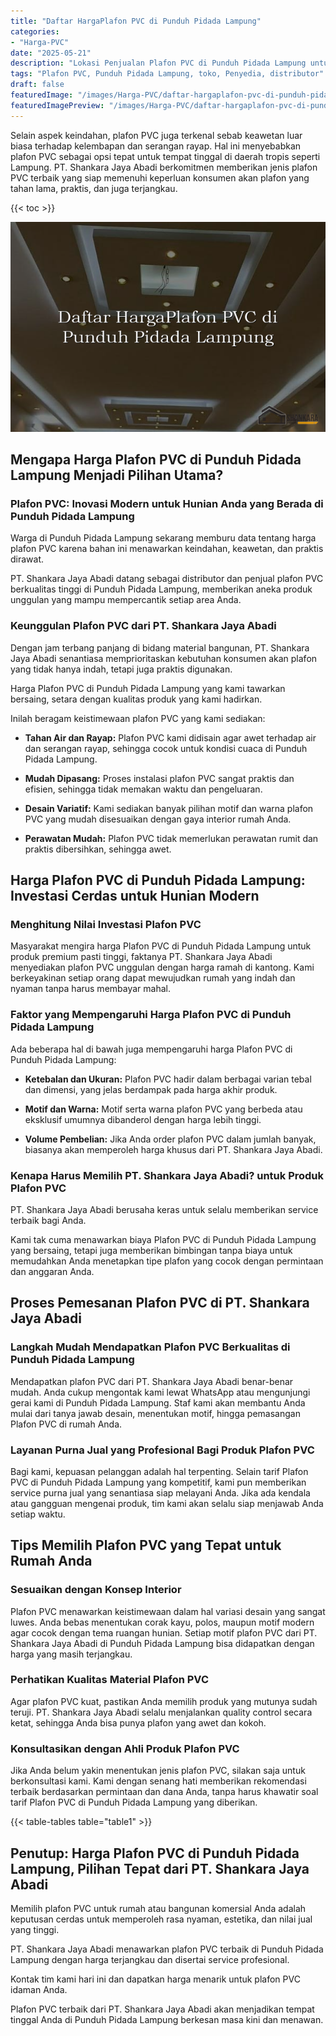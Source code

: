 ```yaml
---
title: "Daftar HargaPlafon PVC di Punduh Pidada Lampung"
categories:
- "Harga-PVC"
date: "2025-05-21"
description: "Lokasi Penjualan Plafon PVC di Punduh Pidada Lampung untuk hunian, kantor, dan toko. Produk terbaik, variasi motif, variasi warna menarik, beserta servis penempatan ditangani oleh tim ahli dan jaminan resmi!|Jasa penyediaan Plafon PVC di Punduh Pidada Lampung untuk keperluan rumah, perkantoran, atau toko, beserta produk terbaik dan instalasi oleh tenaga ahli profesional dan garansi resmi.|Pilihan Plafon PVC di Punduh Pidada Lampung yang terbukti untuk rumah, kantor, dan gerai, dengan produk berkualitas dan penempatan dikerjakan oleh teknisi berpengalaman serta jaminan resmi.|Penyediaan Plafon PVC di Punduh Pidada Lampung untuk rumah, perkantoran, serta toko, dengan panel berkualitas dan penempatan dikerjakan oleh teknisi ahli, disertai dengan jaminan resmi.}"
tags: "Plafon PVC, Punduh Pidada Lampung, toko, Penyedia, distributor"
draft: false
featuredImage: "/images/Harga-PVC/daftar-hargaplafon-pvc-di-punduh-pidada-lampung.png"
featuredImagePreview: "/images/Harga-PVC/daftar-hargaplafon-pvc-di-punduh-pidada-lampung.png"
---
```


Selain aspek keindahan, plafon PVC juga terkenal sebab keawetan luar biasa terhadap kelembapan dan serangan rayap. Hal ini menyebabkan plafon PVC sebagai opsi tepat untuk tempat tinggal di daerah tropis seperti Lampung. PT. Shankara Jaya Abadi berkomitmen memberikan jenis plafon PVC terbaik yang siap memenuhi keperluan konsumen akan plafon yang tahan lama, praktis, dan juga terjangkau.

{{< toc >}}

![Daftar HargaPlafon PVC di Punduh Pidada Lampung](/images/Harga-PVC/Daftar-HargaPlafon-PVC-di-Punduh-Pidada-Lampung.png)

## Mengapa Harga Plafon PVC di Punduh Pidada Lampung Menjadi Pilihan Utama?

### Plafon PVC: Inovasi Modern untuk Hunian Anda yang Berada di Punduh Pidada Lampung

Warga di Punduh Pidada Lampung sekarang memburu data tentang harga plafon PVC karena bahan ini menawarkan keindahan, keawetan, dan praktis dirawat.

PT. Shankara Jaya Abadi datang sebagai distributor dan penjual plafon PVC berkualitas tinggi di Punduh Pidada Lampung, memberikan aneka produk unggulan yang mampu mempercantik setiap area Anda.

### Keunggulan Plafon PVC dari PT. Shankara Jaya Abadi

Dengan jam terbang panjang di bidang material bangunan, PT. Shankara Jaya Abadi senantiasa memprioritaskan kebutuhan konsumen akan plafon yang tidak hanya indah, tetapi juga praktis digunakan.

Harga Plafon PVC di Punduh Pidada Lampung yang kami tawarkan bersaing, setara dengan kualitas produk yang kami hadirkan.

Inilah beragam keistimewaan plafon PVC yang kami sediakan:

- **Tahan Air dan Rayap:** Plafon PVC kami didisain agar awet terhadap air dan serangan rayap, sehingga cocok untuk kondisi cuaca di Punduh Pidada Lampung.

- **Mudah Dipasang:** Proses instalasi plafon PVC sangat praktis dan efisien, sehingga tidak memakan waktu dan pengeluaran.

- **Desain Variatif:** Kami sediakan banyak pilihan motif dan warna plafon PVC yang mudah disesuaikan dengan gaya interior rumah Anda.

- **Perawatan Mudah:** Plafon PVC tidak memerlukan perawatan rumit dan praktis dibersihkan, sehingga awet.

## Harga Plafon PVC di Punduh Pidada Lampung: Investasi Cerdas untuk Hunian Modern

### Menghitung Nilai Investasi Plafon PVC

Masyarakat mengira harga Plafon PVC di Punduh Pidada Lampung untuk produk premium pasti tinggi, faktanya PT. Shankara Jaya Abadi menyediakan plafon PVC unggulan dengan harga ramah di kantong. Kami berkeyakinan setiap orang dapat mewujudkan rumah yang indah dan nyaman tanpa harus membayar mahal.

### Faktor yang Mempengaruhi Harga Plafon PVC di Punduh Pidada Lampung

Ada beberapa hal di bawah juga mempengaruhi harga Plafon PVC di Punduh Pidada Lampung:

- **Ketebalan dan Ukuran:** Plafon PVC hadir dalam berbagai varian tebal dan dimensi, yang jelas berdampak pada harga akhir produk.

- **Motif dan Warna:** Motif serta warna plafon PVC yang berbeda atau eksklusif umumnya dibanderol dengan harga lebih tinggi.

- **Volume Pembelian:** Jika Anda order plafon PVC dalam jumlah banyak, biasanya akan memperoleh harga khusus dari PT. Shankara Jaya Abadi.

### Kenapa Harus Memilih PT. Shankara Jaya Abadi? untuk Produk Plafon PVC

PT. Shankara Jaya Abadi berusaha keras untuk selalu memberikan service terbaik bagi Anda.

Kami tak cuma menawarkan biaya Plafon PVC di Punduh Pidada Lampung yang bersaing, tetapi juga memberikan bimbingan tanpa biaya untuk memudahkan Anda menetapkan tipe plafon yang cocok dengan permintaan dan anggaran Anda.

## Proses Pemesanan Plafon PVC di PT. Shankara Jaya Abadi

### Langkah Mudah Mendapatkan Plafon PVC Berkualitas di Punduh Pidada Lampung

Mendapatkan plafon PVC dari PT. Shankara Jaya Abadi benar-benar mudah. Anda cukup mengontak kami lewat WhatsApp atau mengunjungi gerai kami di Punduh Pidada Lampung. Staf kami akan membantu Anda mulai dari tanya jawab desain, menentukan motif, hingga pemasangan Plafon PVC di rumah Anda.

### Layanan Purna Jual yang Profesional Bagi Produk Plafon PVC

Bagi kami, kepuasan pelanggan adalah hal terpenting. Selain tarif Plafon PVC di Punduh Pidada Lampung yang kompetitif, kami pun memberikan service purna jual yang senantiasa siap melayani Anda. Jika ada kendala atau gangguan mengenai produk, tim kami akan selalu siap menjawab Anda setiap waktu.

## Tips Memilih Plafon PVC yang Tepat untuk Rumah Anda

### Sesuaikan dengan Konsep Interior

Plafon PVC menawarkan keistimewaan dalam hal variasi desain yang sangat luwes. Anda bebas menentukan corak kayu, polos, maupun motif modern agar cocok dengan tema ruangan hunian. Setiap motif plafon PVC dari PT. Shankara Jaya Abadi di Punduh Pidada Lampung bisa didapatkan dengan harga yang masih terjangkau.

### Perhatikan Kualitas Material Plafon PVC

Agar plafon PVC kuat, pastikan Anda memilih produk yang mutunya sudah teruji. PT. Shankara Jaya Abadi selalu menjalankan quality control secara ketat, sehingga Anda bisa punya plafon yang awet dan kokoh.

### Konsultasikan dengan Ahli Produk Plafon PVC

Jika Anda belum yakin menentukan jenis plafon PVC, silakan saja untuk berkonsultasi kami. Kami dengan senang hati memberikan rekomendasi terbaik berdasarkan permintaan dan dana Anda, tanpa harus khawatir soal tarif Plafon PVC di Punduh Pidada Lampung yang diberikan.

{{< table-tables table="table1" >}}

## Penutup: Harga Plafon PVC di Punduh Pidada Lampung, Pilihan Tepat dari PT. Shankara Jaya Abadi

Memilih plafon PVC untuk rumah atau bangunan komersial Anda adalah keputusan cerdas untuk memperoleh rasa nyaman, estetika, dan nilai jual yang tinggi.

PT. Shankara Jaya Abadi menawarkan plafon PVC terbaik di Punduh Pidada Lampung dengan harga terjangkau dan disertai service profesional.

Kontak tim kami hari ini dan dapatkan harga menarik untuk plafon PVC idaman Anda.

Plafon PVC terbaik dari PT. Shankara Jaya Abadi akan menjadikan tempat tinggal Anda di Punduh Pidada Lampung berkesan masa kini dan menawan.
